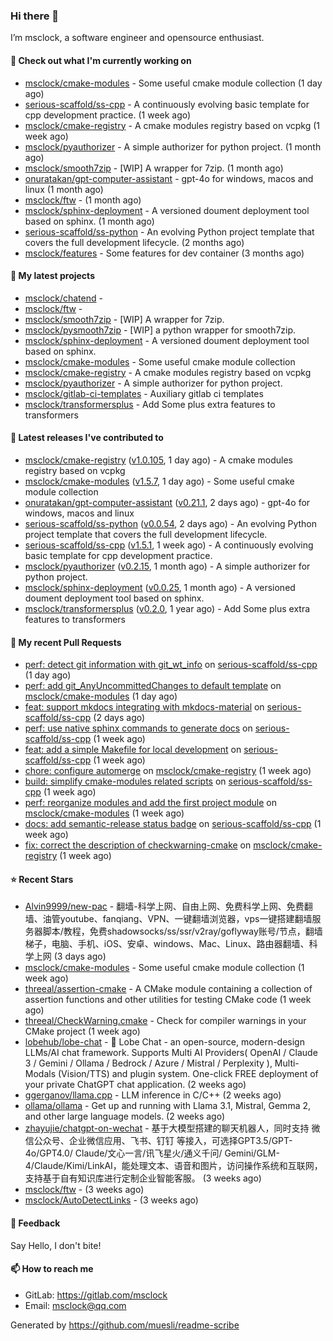 ### Hi there 👋

I’m msclock, a software engineer and opensource enthusiast.

#### 👷 Check out what I'm currently working on

- [msclock/cmake-modules](https://github.com/msclock/cmake-modules) - Some useful cmake module collection (1 day ago)
- [serious-scaffold/ss-cpp](https://github.com/serious-scaffold/ss-cpp) - A continuously evolving basic template for cpp development practice. (1 week ago)
- [msclock/cmake-registry](https://github.com/msclock/cmake-registry) - A cmake modules registry based on vcpkg (1 week ago)
- [msclock/pyauthorizer](https://github.com/msclock/pyauthorizer) - A simple authorizer for python project. (1 month ago)
- [msclock/smooth7zip](https://github.com/msclock/smooth7zip) - [WIP] A wrapper for 7zip. (1 month ago)
- [onuratakan/gpt-computer-assistant](https://github.com/onuratakan/gpt-computer-assistant) - gpt-4o for windows, macos and linux (1 month ago)
- [msclock/ftw](https://github.com/msclock/ftw) -  (1 month ago)
- [msclock/sphinx-deployment](https://github.com/msclock/sphinx-deployment) - A versioned doument deployment tool based on sphinx. (1 month ago)
- [serious-scaffold/ss-python](https://github.com/serious-scaffold/ss-python) - An evolving Python project template that covers the full development lifecycle. (2 months ago)
- [msclock/features](https://github.com/msclock/features) - Some features for dev container (3 months ago)

#### 🌱 My latest projects

- [msclock/chatend](https://github.com/msclock/chatend) - 
- [msclock/ftw](https://github.com/msclock/ftw) - 
- [msclock/smooth7zip](https://github.com/msclock/smooth7zip) - [WIP] A wrapper for 7zip.
- [msclock/pysmooth7zip](https://github.com/msclock/pysmooth7zip) - [WIP] a python wrapper for smooth7zip.
- [msclock/sphinx-deployment](https://github.com/msclock/sphinx-deployment) - A versioned doument deployment tool based on sphinx.
- [msclock/cmake-modules](https://github.com/msclock/cmake-modules) - Some useful cmake module collection
- [msclock/cmake-registry](https://github.com/msclock/cmake-registry) - A cmake modules registry based on vcpkg
- [msclock/pyauthorizer](https://github.com/msclock/pyauthorizer) - A simple authorizer for python project.
- [msclock/gitlab-ci-templates](https://github.com/msclock/gitlab-ci-templates) - Auxiliary gitlab ci templates
- [msclock/transformersplus](https://github.com/msclock/transformersplus) - Add Some plus extra features to transformers

#### 🔭 Latest releases I've contributed to

- [msclock/cmake-registry](https://github.com/msclock/cmake-registry) ([v1.0.105](https://github.com/msclock/cmake-registry/releases/tag/v1.0.105), 1 day ago) - A cmake modules registry based on vcpkg
- [msclock/cmake-modules](https://github.com/msclock/cmake-modules) ([v1.5.7](https://github.com/msclock/cmake-modules/releases/tag/v1.5.7), 1 day ago) - Some useful cmake module collection
- [onuratakan/gpt-computer-assistant](https://github.com/onuratakan/gpt-computer-assistant) ([v0.21.1](https://github.com/onuratakan/gpt-computer-assistant/releases/tag/v0.21.1), 2 days ago) - gpt-4o for windows, macos and linux
- [serious-scaffold/ss-python](https://github.com/serious-scaffold/ss-python) ([v0.0.54](https://github.com/serious-scaffold/ss-python/releases/tag/v0.0.54), 2 days ago) - An evolving Python project template that covers the full development lifecycle.
- [serious-scaffold/ss-cpp](https://github.com/serious-scaffold/ss-cpp) ([v1.5.1](https://github.com/serious-scaffold/ss-cpp/releases/tag/v1.5.1), 1 week ago) - A continuously evolving basic template for cpp development practice.
- [msclock/pyauthorizer](https://github.com/msclock/pyauthorizer) ([v0.2.15](https://github.com/msclock/pyauthorizer/releases/tag/v0.2.15), 1 month ago) - A simple authorizer for python project.
- [msclock/sphinx-deployment](https://github.com/msclock/sphinx-deployment) ([v0.0.25](https://github.com/msclock/sphinx-deployment/releases/tag/v0.0.25), 1 month ago) - A versioned doument deployment tool based on sphinx.
- [msclock/transformersplus](https://github.com/msclock/transformersplus) ([v0.2.0](https://github.com/msclock/transformersplus/releases/tag/v0.2.0), 1 year ago) - Add Some plus extra features to transformers

#### 🔨 My recent Pull Requests

- [perf: detect git information with git_wt_info](https://github.com/serious-scaffold/ss-cpp/pull/321) on [serious-scaffold/ss-cpp](https://github.com/serious-scaffold/ss-cpp) (1 day ago)
- [perf: add git_AnyUncommittedChanges to default template](https://github.com/msclock/cmake-modules/pull/116) on [msclock/cmake-modules](https://github.com/msclock/cmake-modules) (1 day ago)
- [feat: support mkdocs integrating with mkdocs-material](https://github.com/serious-scaffold/ss-cpp/pull/320) on [serious-scaffold/ss-cpp](https://github.com/serious-scaffold/ss-cpp) (2 days ago)
- [perf: use native sphinx commands to generate docs](https://github.com/serious-scaffold/ss-cpp/pull/317) on [serious-scaffold/ss-cpp](https://github.com/serious-scaffold/ss-cpp) (1 week ago)
- [feat: add a simple Makefile for local development](https://github.com/serious-scaffold/ss-cpp/pull/316) on [serious-scaffold/ss-cpp](https://github.com/serious-scaffold/ss-cpp) (1 week ago)
- [chore: configure automerge](https://github.com/msclock/cmake-registry/pull/155) on [msclock/cmake-registry](https://github.com/msclock/cmake-registry) (1 week ago)
- [build: simplify cmake-modules related scripts](https://github.com/serious-scaffold/ss-cpp/pull/314) on [serious-scaffold/ss-cpp](https://github.com/serious-scaffold/ss-cpp) (1 week ago)
- [perf: reorganize modules and add the first project module](https://github.com/msclock/cmake-modules/pull/115) on [msclock/cmake-modules](https://github.com/msclock/cmake-modules) (1 week ago)
- [docs: add semantic-release status badge](https://github.com/serious-scaffold/ss-cpp/pull/309) on [serious-scaffold/ss-cpp](https://github.com/serious-scaffold/ss-cpp) (1 week ago)
- [fix: correct the description of checkwarning-cmake](https://github.com/msclock/cmake-registry/pull/150) on [msclock/cmake-registry](https://github.com/msclock/cmake-registry) (1 week ago)

#### ⭐ Recent Stars

- [Alvin9999/new-pac](https://github.com/Alvin9999/new-pac) - 翻墙-科学上网、自由上网、免费科学上网、免费翻墙、油管youtube、fanqiang、VPN、一键翻墙浏览器，vps一键搭建翻墙服务器脚本/教程，免费shadowsocks/ss/ssr/v2ray/goflyway账号/节点，翻墙梯子，电脑、手机、iOS、安卓、windows、Mac、Linux、路由器翻墙、科学上网 (3 days ago)
- [msclock/cmake-modules](https://github.com/msclock/cmake-modules) - Some useful cmake module collection (1 week ago)
- [threeal/assertion-cmake](https://github.com/threeal/assertion-cmake) - A CMake module containing a collection of assertion functions and other utilities for testing CMake code (1 week ago)
- [threeal/CheckWarning.cmake](https://github.com/threeal/CheckWarning.cmake) - Check for compiler warnings in your CMake project (1 week ago)
- [lobehub/lobe-chat](https://github.com/lobehub/lobe-chat) - 🤯 Lobe Chat - an open-source, modern-design LLMs/AI chat framework. Supports Multi AI Providers( OpenAI / Claude 3 / Gemini / Ollama / Bedrock / Azure / Mistral / Perplexity ), Multi-Modals (Vision/TTS) and plugin system. One-click FREE deployment of your private ChatGPT chat application. (2 weeks ago)
- [ggerganov/llama.cpp](https://github.com/ggerganov/llama.cpp) - LLM inference in C/C&#43;&#43; (2 weeks ago)
- [ollama/ollama](https://github.com/ollama/ollama) - Get up and running with Llama 3.1, Mistral, Gemma 2, and other large language models. (2 weeks ago)
- [zhayujie/chatgpt-on-wechat](https://github.com/zhayujie/chatgpt-on-wechat) - 基于大模型搭建的聊天机器人，同时支持 微信公众号、企业微信应用、飞书、钉钉 等接入，可选择GPT3.5/GPT-4o/GPT4.0/ Claude/文心一言/讯飞星火/通义千问/ Gemini/GLM-4/Claude/Kimi/LinkAI，能处理文本、语音和图片，访问操作系统和互联网，支持基于自有知识库进行定制企业智能客服。 (3 weeks ago)
- [msclock/ftw](https://github.com/msclock/ftw) -  (3 weeks ago)
- [msclock/AutoDetectLinks](https://github.com/msclock/AutoDetectLinks) -  (3 weeks ago)

#### 💬 Feedback

Say Hello, I don't bite!

#### 📫 How to reach me

- GitLab: https://gitlab.com/msclock
- Email: msclock@qq.com

Generated by https://github.com/muesli/readme-scribe
